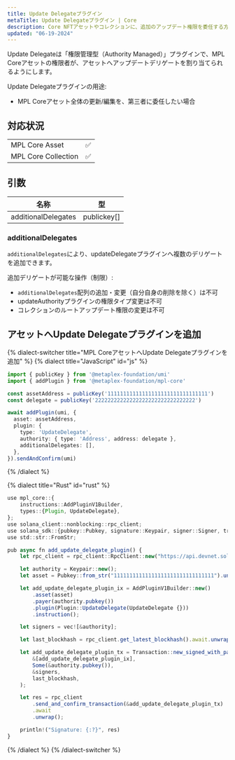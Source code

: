 ```yaml
---
title: Update Delegateプラグイン
metaTitle: Update Delegateプラグイン | Core
description: Core NFTアセットやコレクションに、追加のアップデート権限を委任する方法を学びます。
updated: "06-19-2024"
---
```


Update Delegateは「権限管理型（Authority Managed）」プラグインで、MPL Coreアセットの権限者が、アセットへアップデートデリゲートを割り当てられるようにします。

Update Delegateプラグインの用途:

- MPL Coreアセット全体の更新/編集を、第三者に委任したい場合

## 対応状況

|                     |     |
| ------------------- | --- |
| MPL Core Asset      | ✅  |
| MPL Core Collection | ✅  |

## 引数

| 名称                | 型          |
| ------------------- | ----------- |
| additionalDelegates | publickey[] |

### additionalDelegates

`additionalDelegates`により、updateDelegateプラグインへ複数のデリゲートを追加できます。

追加デリゲートが可能な操作（制限）:
- `additionalDelegates`配列の追加・変更（自分自身の削除を除く）は不可
- updateAuthorityプラグインの権限タイプ変更は不可
- コレクションのルートアップデート権限の変更は不可

## アセットへUpdate Delegateプラグインを追加

{% dialect-switcher title="MPL CoreアセットへUpdate Delegateプラグインを追加" %}
{% dialect title="JavaScript" id="js" %}

```ts
import { publicKey } from '@metaplex-foundation/umi'
import { addPlugin } from '@metaplex-foundation/mpl-core'

const assetAddress = publicKey('11111111111111111111111111111111')
const delegate = publicKey('22222222222222222222222222222222')

await addPlugin(umi, {
  asset: assetAddress,
  plugin: {
    type: 'UpdateDelegate',
    authority: { type: 'Address', address: delegate },
    additionalDelegates: [],
  },
}).sendAndConfirm(umi)
```

{% /dialect %}

{% dialect title="Rust" id="rust" %}

```ts
use mpl_core::{
    instructions::AddPluginV1Builder,
    types::{Plugin, UpdateDelegate},
};
use solana_client::nonblocking::rpc_client;
use solana_sdk::{pubkey::Pubkey, signature::Keypair, signer::Signer, transaction::Transaction};
use std::str::FromStr;

pub async fn add_update_delegate_plugin() {
    let rpc_client = rpc_client::RpcClient::new("https://api.devnet.solana.com".to_string());

    let authority = Keypair::new();
    let asset = Pubkey::from_str("11111111111111111111111111111111").unwrap();

    let add_update_delegate_plugin_ix = AddPluginV1Builder::new()
        .asset(asset)
        .payer(authority.pubkey())
        .plugin(Plugin::UpdateDelegate(UpdateDelegate {}))
        .instruction();

    let signers = vec![&authority];

    let last_blockhash = rpc_client.get_latest_blockhash().await.unwrap();

    let add_update_delegate_plugin_tx = Transaction::new_signed_with_payer(
        &[add_update_delegate_plugin_ix],
        Some(&authority.pubkey()),
        &signers,
        last_blockhash,
    );

    let res = rpc_client
        .send_and_confirm_transaction(&add_update_delegate_plugin_tx)
        .await
        .unwrap();

    println!("Signature: {:?}", res)
}

```

{% /dialect %}
{% /dialect-switcher %}

